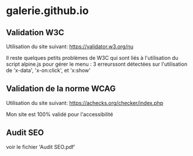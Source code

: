 # galerie.github.io

Validation W3C
--------------
Utilisation du site suivant:
https://validator.w3.org/nu

Il reste quelques petits problèmes de W3C qui sont liés à l'utilisation du script alpine.js pour gérer le menu : 3 erreurssont détectées sur l'utilisation de 'x-data', 'x-on:click', et 'x:show'

Validation de la norme WCAG
----------------------------
Utilisation du site suivant:
https://achecks.org/checker/index.php

Mon site est 100% validé pour l'accessibilité

Audit SEO
---------
voir le fichier 'Audit SEO.pdf'
